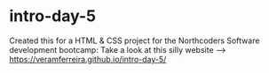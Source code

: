 # intro-day-5

Created this for a HTML & CSS project for the Northcoders Software development bootcamp:
Take a look at this silly website --> https://veramferreira.github.io/intro-day-5/

